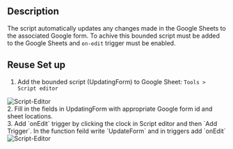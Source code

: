 ## Description
The script automatically updates any changes made in the Google Sheets to the associated Google form. To achive this bounded script must be added to the Google Sheets and `on-edit` trigger must be enabled.

## Reuse Set up 

1. Add the bounded script (UpdatingForm) to Google Sheet:
`Tools > Script editor`
<img align="left" alt="Script-Editor" src="https://csharpcorner.azureedge.net/UploadFile/BlogImages/10072019102513AM/1.png"/>
<br>
2. Fill in the fields in UpdatingForm with appropriate Google form id and sheet locations.
<br>
3. Add `onEdit` trigger by clicking the clock in Script editor and then `Add Trigger`. In the function feild write `UpdateForm` and in triggers add `onEdit`
<img align="left" alt="Script-Editor" src="https://i1.wp.com/alicekeeler.com/wp-content/uploads/2018/12/2018-12-13_07-39-52.png?w=1052&ssl=1"/>
